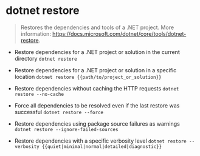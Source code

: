 # dotnet restore
> Restores the dependencies and tools of a .NET project.
> More information: <https://docs.microsoft.com/dotnet/core/tools/dotnet-restore>.

- Restore dependencies for a .NET project or solution in the current directory
`dotnet restore`

- Restore dependencies for a .NET project or solution in a specific location
`dotnet restore {{path/to/project_or_solution}}`

- Restore dependencies without caching the HTTP requests
`dotnet restore --no-cache`

- Force all dependencies to be resolved even if the last restore was successful
`dotnet restore --force`

- Restore dependencies using package source failures as warnings
`dotnet restore --ignore-failed-sources`

- Restore dependencies with a specific verbosity level
`dotnet restore --verbosity {{quiet|minimal|normal|detailed|diagnostic}}`
